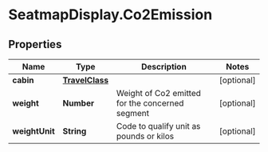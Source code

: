 # SeatmapDisplay.Co2Emission

## Properties

Name | Type | Description | Notes
------------ | ------------- | ------------- | -------------
**cabin** | [**TravelClass**](TravelClass.md) |  | [optional] 
**weight** | **Number** | Weight of Co2 emitted for the concerned segment | [optional] 
**weightUnit** | **String** | Code to qualify unit as pounds or kilos | [optional] 


